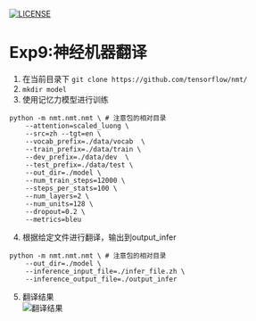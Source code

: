 [![LICENSE](https://img.shields.io/badge/license-Anti%20996-blue.svg)](https://github.com/996icu/996.ICU/blob/master/LICENSE)
# Exp9:神经机器翻译
1. 在当前目录下
```git clone https://github.com/tensorflow/nmt/```
2. ```mkdir model```
3. 使用记忆力模型进行训练
```
python -m nmt.nmt.nmt \ # 注意包的相对目录
    --attention=scaled_luong \
    --src=zh --tgt=en \
    --vocab_prefix=./data/vocab  \
    --train_prefix=./data/train \
    --dev_prefix=./data/dev  \
    --test_prefix=./data/test \
    --out_dir=./model \
    --num_train_steps=12000 \
    --steps_per_stats=100 \
    --num_layers=2 \
    --num_units=128 \
    --dropout=0.2 \
    --metrics=bleu
 ```
4. 根据给定文件进行翻译，输出到output_infer
```
python -m nmt.nmt.nmt \ # 注意包的相对目录
    --out_dir=./model \
    --inference_input_file=./infer_file.zh \
    --inference_output_file=./output_infer
```
5. 翻译结果          
![翻译结果](https://raw.githubusercontent.com/dorianxiao/DLexp/master/Exp9%3A%E7%A5%9E%E7%BB%8F%E6%9C%BA%E5%99%A8%E7%BF%BB%E8%AF%91/result.png)
